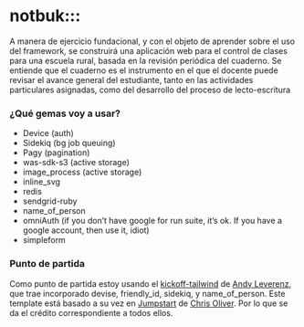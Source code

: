# notbuk:::
A manera de ejercicio fundacional, y con el objeto de aprender sobre el uso del framework, se construirá una aplicación web para el control de clases para una escuela rural, basada en la revisión periódica del cuaderno. Se entiende que el cuaderno es el instrumento en el que el docente puede revisar el avance general del estudiante, tanto en las actividades particulares asignadas, como del desarrollo del proceso de lecto-escritura

### ¿Qué gemas voy a usar?
- Device (auth)
- Sidekiq (bg job queuing)
- Pagy (pagination)
- was-sdk-s3 (active storage)
- image_process (active storage)
- inline_svg
- redis
- sendgrid-ruby
- name_of_person
- omniAuth (if you don’t have google for run suite, it’s ok. If you have a google account, then use it, idiot)
- simpleform

### Punto de partida
Como punto de partida estoy usando el [kickoff-tailwind](https://github.com/justalever/kickoff_tailwind) de [Andy Leverenz](https://github.com/justalever), que trae incorporado devise, friendly_id, sidekiq, y name_of_person. Este template está basado a su vez en [Jumpstart](https://github.com/excid3/jumpstart) de [Chris Oliver](https://twitter.com/excid3/). Por lo que se da el crédito correspondiente a todos ellos.
